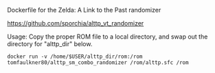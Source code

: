 Dockerfile for the Zelda: A Link to the Past randomizer

https://github.com/sporchia/alttp_vt_randomizer

Usage:
Copy the proper ROM file to a local directory, and swap out the directory for "alttp_dir" below.

    docker run -v /home/$USER/alttp_dir/rom:/rom tomfaulkner80/alttp_sm_combo_randomizer /rom/alttp.sfc /rom
